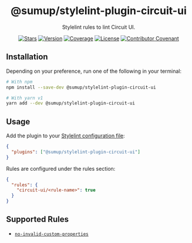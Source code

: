 <div align="center">

# @sumup/stylelint-plugin-circuit-ui

Stylelint rules to lint Circuit UI.

[![Stars](https://img.shields.io/github/stars/sumup-oss/circuit-ui?style=social)](https://github.com/sumup-oss/circuit-ui/) [![Version](https://img.shields.io/npm/v/@sumup/stylelint-plugin-circuit-ui)](https://www.npmjs.com/package/@sumup/stylelint-plugin-circuit-ui) [![Coverage](https://img.shields.io/codecov/c/github/sumup-oss/circuit-ui)](https://codecov.io/gh/sumup-oss/circuit-ui) [![License](https://img.shields.io/badge/license--lightgrey.svg)](https://github.com/sumup-oss/circuit-ui/tree/main/packages/stylelint-plugin-circuit-ui/LICENSE) [![Contributor Covenant](https://img.shields.io/badge/Contributor%20Covenant-v2.1%20adopted-ff69b4.svg)](https://github.com/sumup-oss/circuit-ui/tree/main/CODE_OF_CONDUCT.md)

</div>

## Installation

Depending on your preference, run one of the following in your terminal:

```sh
# With npm
npm install --save-dev @sumup/stylelint-plugin-circuit-ui

# With yarn v1
yarn add --dev @sumup/stylelint-plugin-circuit-ui
```

## Usage

Add the plugin to your [Stylelint configuration file](https://stylelint.io/user-guide/configure):

```json
{
  "plugins": ["@sumup/stylelint-plugin-circuit-ui"]
}
```

Rules are configured under the rules section:

```json
{
  "rules": {
    "circuit-ui/<rule-name>": true
  }
}
```

## Supported Rules

- [`no-invalid-custom-properties`](https://github.com/sumup-oss/circuit-ui/tree/main/packages/stylelint-plugin-circuit-ui/no-invalid-custom-properties)
